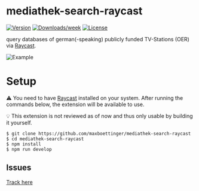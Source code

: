 mediathek-search-raycast
=================
[![Version](https://img.shields.io/npm/v/mediathek-search-raycast.svg)](https://www.npmjs.com/package/mediathek-search-raycast)
[![Downloads/week](https://img.shields.io/npm/dw/mediathek-search-raycast.svg)](https://www.npmjs.com/package/mediathek-search-raycast)
[![License](https://img.shields.io/npm/l/mediathek-search-raycast.svg)](https://github.com/maxboettinger/mediathek-search-raycast/blob/master/package.json)

query databases of german(-speaking) publicly funded TV-Stations (OER) via [Raycast](https://raycast.com/).

![Example](https://abload.de/img/samplembjlv.png)


# Setup
⚠️ You need to have [Raycast](https://raycast.com/) installed on your system. After running the commands below, the extension will be available to use. 

💡 This extension is not reviewed as of now and thus only usable by building it yourself.

```sh-session
$ git clone https://github.com/maxboettinger/mediathek-search-raycast
$ cd mediathek-search-raycast
$ npm install
$ npm run develop
```


## Issues

[Track here](https://github.com/maxboettinger/mediathek-search-raycast)
